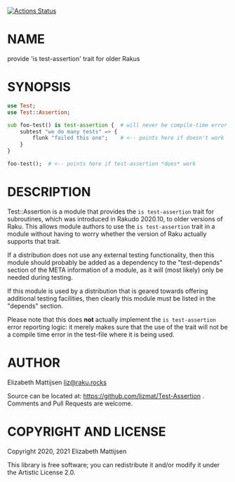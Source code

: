 [![Actions Status](https://github.com/lizmat/Test-Assertion/workflows/test/badge.svg)](https://github.com/lizmat/Test-Assertion/actions)

NAME
====

provide 'is test-assertion' trait for older Rakus

SYNOPSIS
========

```raku
use Test;
use Test::Assertion;

sub foo-test() is test-assertion {  # will never be compile-time error
    subtest "we do many tests" => {
        flunk "failed this one";    # <-- points here if doesn't work
    }
}

foo-test();  # <-- points here if test-assertion *does* work
```

DESCRIPTION
===========

Test::Assertion is a module that provides the `is test-assertion` trait for subroutines, which was introduced in Rakudo 2020.10, to older versions of Raku. This allows module authors to use the `is test-assertion` trait in a module without having to worry whether the version of Raku actually supports that trait.

If a distribution does not use any external testing functionality, then this module should probably be added as a dependency to the "test-depends" section of the META information of a module, as it will (most likely) only be needed during testing.

If this module is used by a distribution that is geared towards offering additional testing facilities, then clearly this module must be listed in the "depends" section.

Please note that this does **not** actually implement the `is test-assertion` error reporting logic: it merely makes sure that the use of the trait will not be a compile time error in the test-file where it is being used.

AUTHOR
======

Elizabeth Mattijsen <liz@raku.rocks>

Source can be located at: https://github.com/lizmat/Test-Assertion . Comments and Pull Requests are welcome.

COPYRIGHT AND LICENSE
=====================

Copyright 2020, 2021 Elizabeth Mattijsen

This library is free software; you can redistribute it and/or modify it under the Artistic License 2.0.

